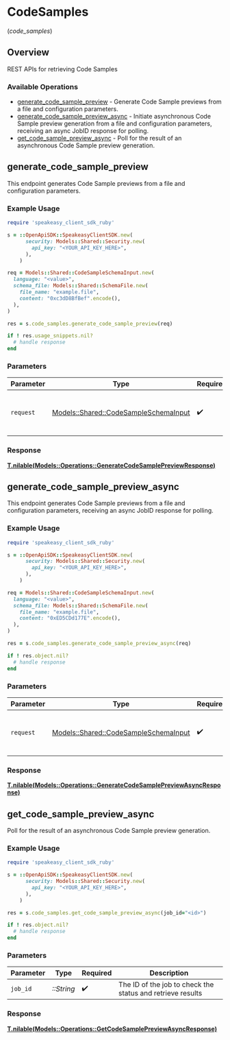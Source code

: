 # CodeSamples
(*code_samples*)

## Overview

REST APIs for retrieving Code Samples

### Available Operations

* [generate_code_sample_preview](#generate_code_sample_preview) - Generate Code Sample previews from a file and configuration parameters.
* [generate_code_sample_preview_async](#generate_code_sample_preview_async) - Initiate asynchronous Code Sample preview generation from a file and configuration parameters, receiving an async JobID response for polling.
* [get_code_sample_preview_async](#get_code_sample_preview_async) - Poll for the result of an asynchronous Code Sample preview generation.

## generate_code_sample_preview

This endpoint generates Code Sample previews from a file and configuration parameters.

### Example Usage

```ruby
require 'speakeasy_client_sdk_ruby'

s = ::OpenApiSDK::SpeakeasyClientSDK.new(
      security: Models::Shared::Security.new(
        api_key: "<YOUR_API_KEY_HERE>",
      ),
    )

req = Models::Shared::CodeSampleSchemaInput.new(
  language: "<value>",
  schema_file: Models::Shared::SchemaFile.new(
    file_name: "example.file",
    content: "0xc3dD8BfBef".encode(),
  ),
)

res = s.code_samples.generate_code_sample_preview(req)

if ! res.usage_snippets.nil?
  # handle response
end

```

### Parameters

| Parameter                                                                             | Type                                                                                  | Required                                                                              | Description                                                                           |
| ------------------------------------------------------------------------------------- | ------------------------------------------------------------------------------------- | ------------------------------------------------------------------------------------- | ------------------------------------------------------------------------------------- |
| `request`                                                                             | [Models::Shared::CodeSampleSchemaInput](../../models/shared/codesampleschemainput.md) | :heavy_check_mark:                                                                    | The request object to use for the request.                                            |

### Response

**[T.nilable(Models::Operations::GenerateCodeSamplePreviewResponse)](../../models/operations/generatecodesamplepreviewresponse.md)**



## generate_code_sample_preview_async

This endpoint generates Code Sample previews from a file and configuration parameters, receiving an async JobID response for polling.

### Example Usage

```ruby
require 'speakeasy_client_sdk_ruby'

s = ::OpenApiSDK::SpeakeasyClientSDK.new(
      security: Models::Shared::Security.new(
        api_key: "<YOUR_API_KEY_HERE>",
      ),
    )

req = Models::Shared::CodeSampleSchemaInput.new(
  language: "<value>",
  schema_file: Models::Shared::SchemaFile.new(
    file_name: "example.file",
    content: "0xED5CDd177E".encode(),
  ),
)

res = s.code_samples.generate_code_sample_preview_async(req)

if ! res.object.nil?
  # handle response
end

```

### Parameters

| Parameter                                                                             | Type                                                                                  | Required                                                                              | Description                                                                           |
| ------------------------------------------------------------------------------------- | ------------------------------------------------------------------------------------- | ------------------------------------------------------------------------------------- | ------------------------------------------------------------------------------------- |
| `request`                                                                             | [Models::Shared::CodeSampleSchemaInput](../../models/shared/codesampleschemainput.md) | :heavy_check_mark:                                                                    | The request object to use for the request.                                            |

### Response

**[T.nilable(Models::Operations::GenerateCodeSamplePreviewAsyncResponse)](../../models/operations/generatecodesamplepreviewasyncresponse.md)**



## get_code_sample_preview_async

Poll for the result of an asynchronous Code Sample preview generation.

### Example Usage

```ruby
require 'speakeasy_client_sdk_ruby'

s = ::OpenApiSDK::SpeakeasyClientSDK.new(
      security: Models::Shared::Security.new(
        api_key: "<YOUR_API_KEY_HERE>",
      ),
    )

res = s.code_samples.get_code_sample_preview_async(job_id="<id>")

if ! res.object.nil?
  # handle response
end

```

### Parameters

| Parameter                                                  | Type                                                       | Required                                                   | Description                                                |
| ---------------------------------------------------------- | ---------------------------------------------------------- | ---------------------------------------------------------- | ---------------------------------------------------------- |
| `job_id`                                                   | *::String*                                                 | :heavy_check_mark:                                         | The ID of the job to check the status and retrieve results |

### Response

**[T.nilable(Models::Operations::GetCodeSamplePreviewAsyncResponse)](../../models/operations/getcodesamplepreviewasyncresponse.md)**

